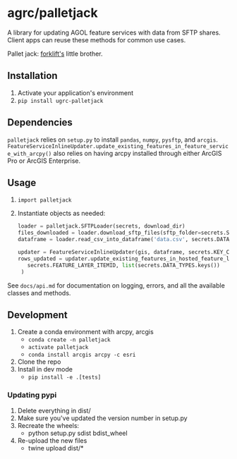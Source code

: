 # agrc/palletjack

<!-- ![Build Status](https://github.com/agrc/python/workflows/Build%20and%20Test/badge.svg)
[![codecov](https://codecov.io/gh/agrc/python/branch/main/graph/badge.svg)](https://codecov.io/gh/agrc/python)
1. Navigate to [codecov.io](https://codecov.io/gh/agrc/python) and create a `CODECOV_TOKEN` [project secret](https://github.com/agrc/python/settings/secrets) -->

A library for updating AGOL feature services with data from SFTP shares. Client apps can reuse these methods for common use cases.

Pallet jack: [forklift's](https://www.github.com/agrc/forklift) little brother.

## Installation

1. Activate your application's environment
1. `pip install ugrc-palletjack`

## Dependencies

`palletjack` relies on `setup.py` to install `pandas`, `numpy`, `pysftp`, and `arcgis`. `FeatureServiceInlineUpdater.update_existing_features_in_feature_service_with_arcpy()` also relies on having arcpy installed through either ArcGIS Pro or ArcGIS Enterprise.

## Usage

1. `import palletjack`
1. Instantiate objects as needed:

   ```python
   loader = palletjack.SFTPLoader(secrets, download_dir)
   files_downloaded = loader.download_sftp_files(sftp_folder=secrets.SFTP_FOLDER)
   dataframe = loader.read_csv_into_dataframe('data.csv', secrets.DATA_TYPES)

   updater = FeatureServiceInlineUpdater(gis, dataframe, secrets.KEY_COLUMN)
   rows_updated = updater.update_existing_features_in_hosted_feature_layer(
      secrets.FEATURE_LAYER_ITEMID, list(secrets.DATA_TYPES.keys())
    )
   ```

See `docs/api.md` for documentation on logging, errors, and all the available classes and methods.

## Development

1. Create a conda environment with arcpy, arcgis
   - `conda create -n palletjack`
   - `activate palletjack`
   - `conda install arcgis arcpy -c esri`
1. Clone the repo
1. Install in dev mode
   - `pip install -e .[tests]`

### Updating pypi

1. Delete everything in dist/
1. Make sure you've updated the version number in setup.py
1. Recreate the wheels:
   - python setup.py sdist bdist_wheel
1. Re-upload the new files
   - twine upload dist/*

